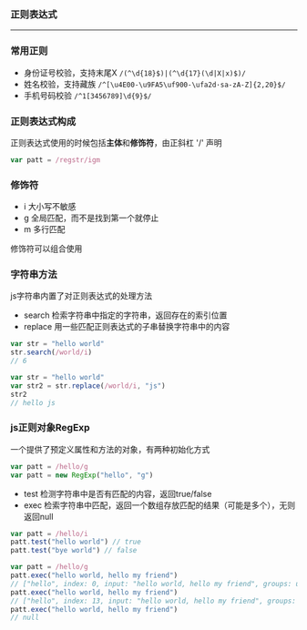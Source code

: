 ### 正则表达式
***

### 常用正则
* 身份证号校验，支持末尾X `/(^\d{18}$)|(^\d{17}(\d|X|x)$)/`
* 姓名校验，支持藏族 `/^[\u4E00-\u9FA5\uf900-\ufa2d·sa-zA-Z]{2,20}$/`
* 手机号码校验 `/^1[3456789]\d{9}$/`

### 正则表达式构成
正则表达式使用的时候包括**主体**和**修饰符**，由正斜杠 '/' 声明
```js
var patt = /regstr/igm
```

### 修饰符
- i 大小写不敏感
- g 全局匹配，而不是找到第一个就停止
- m 多行匹配

修饰符可以组合使用

### 字符串方法
js字符串内置了对正则表达式的处理方法
* search 检索字符串中指定的字符串，返回存在的索引位置
* replace 用一些匹配正则表达式的子串替换字符串中的内容

```js
var str = "hello world"
str.search(/world/i)
// 6
```

```js
var str = "hello world"
var str2 = str.replace(/world/i, "js")
str2
// hello js
```

### js正则对象RegExp
一个提供了预定义属性和方法的对象，有两种初始化方式
```js
var patt = /hello/g
var patt = new RegExp("hello", "g")
```

* test 检测字符串中是否有匹配的内容，返回true/false
* exec 检索字符串中匹配，返回一个数组存放匹配的结果（可能是多个），无则返回null

```js
var patt = /hello/i
patt.test("hello world") // true
patt.test("bye world") // false
```

```js
var patt = /hello/g
patt.exec("hello world, hello my friend")
// ["hello", index: 0, input: "hello world, hello my friend", groups: undefined]
patt.exec("hello world, hello my friend")
// ["hello", index: 13, input: "hello world, hello my friend", groups: undefined]
patt.exec("hello world, hello my friend")
// null
```